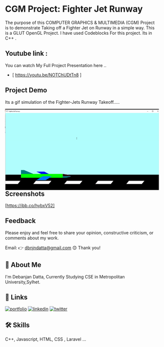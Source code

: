 
# CGM Project: Fighter Jet  Runway

The purpose of this COMPUTER GRAPHICS & MULTIMEDIA (CGM)  Project  is to demonstrate Taking off a Fighter Jet on Runway in a simple way. This is a GLUT OpenGL Project. I have used Codeblocks For this project. Its in C++ .


## Youtube link :
You can watch My Full Project Presentation here ..
 - [ https://youtu.be/NOTChUDtTn8 ]

## Project Demo
Its a gif simulation of the Fighter-Jets Runway Takeoff.....
<p><img align="right" alt="gif" src="https://github.com/Debanjan-Datta/CGM-Project-Fighter-Jet-Runway/blob/main/gifff.gif" /></p>


## Screenshots

[https://ibb.co/hybxV52]
## Feedback

Please enjoy and feel free to share your opinion, constructive criticism, or comments about my work. 


Email: 👉 dbnjndatta@gmail.com 😊 Thank you!
## 🚀 About Me


I'm Debanjan Datta, Currently Studying CSE in Metropolitan University,Sylhet.
## 🔗 Links
[![portfolio](https://img.shields.io/badge/my_portfolio-000?style=for-the-badge&logo=ko-fi&logoColor=white)]()
[![linkedin](https://img.shields.io/badge/linkedin-0A66C2?style=for-the-badge&logo=linkedin&logoColor=white)](https://www.linkedin.com/)
[![twitter](https://img.shields.io/badge/twitter-1DA1F2?style=for-the-badge&logo=twitter&logoColor=white)](https://twitter.com/)


## 🛠 Skills
C++, Javascript, HTML, CSS , Laravel ...

